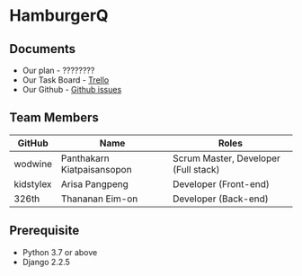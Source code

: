 # HamburgerQ

## Documents

- Our plan - ????????
- Our Task Board - [Trello](https://trello.com/b/OzYse9c9/hamburgq)  
- Our Github - [Github issues](https://github.com/kidstylex/HamburgQ)


## Team Members

GitHub       |           Name           |               Roles
-------------|--------------------------|-------------------------------------
wodwine      |   Panthakarn Kiatpaisansopon    |       Scrum Master, Developer (Full stack)
kidstylex    |   Arisa Pangpeng |              Developer (Front-end)
326th  |  Thananan Eim-on        |              Developer (Back-end)

## Prerequisite

- Python 3.7 or above
- Django 2.2.5